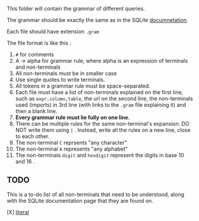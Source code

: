 This folder will contain the grammar of different queries. 

The grammar should be exactly the same as in the SQLite [documnetation](https://sqlite.org/lang.html).

Each file should have extension `.gram`

The file format is like this :

1. `#` for comments
2. A -> alpha for grammar rule, where alpha is an expression of terminals and non-terminals
3. All non-terminals must be in smaller case
4. Use single quotes to write terminals.
5. All tokens in a grammar rule must be space-separated.
6. Each file must have a list of non-terminals explained on the first line, such as `expr,column,table`, the url on the second line, the non-terminals used (imports) in 3rd line (with links to the `.gram` file explaining it) and then a blank line.
7. **Every grammar rule must lie fully on one line.**
8. There can be multiple rules for the same non-terminal's expansion. DO NOT write them using `|` . Instead, write all the rules on a new line, close to each other.
9. The non-terminal `C` reprsents "any character"
10. The non-terminal `A` represents "any alphabet"
11. The non-terminals `digit` and `hexdigit` represent the digits in base 10 and 16 .

## TODO

This is a to-do list of all non-terminals that need to be understood, along with the SQLite documentation page that they are found on.

[X] [literal](https://sqlite.org/syntax/literal-value.html)

